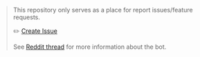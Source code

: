 > This repository only serves as a place for report issues/feature requests.
>
> ✏️ [Create Issue](https://github.com/johan-sorman/DiscordBot/issues/new)
>
> See [Reddit thread](https://www.reddit.com/r/ffxi/comments/10bueul/discord_bot_where_is_domain_invasion/) for more information about the bot. 
> 


